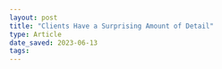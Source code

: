 ```yaml
---
layout: post
title: "Clients Have a Surprising Amount of Detail"
type: Article
date_saved: 2023-06-13
tags: 
---
```

